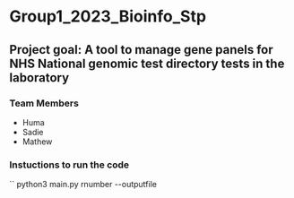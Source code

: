# Group1_2023_Bioinfo_Stp

## Project goal: A tool to manage gene panels for NHS National genomic test directory tests in the laboratory

### Team Members
- Huma
- Sadie 
- Mathew 

### Instuctions to run the code
``
python3 main.py rnumber --outputfile
```

